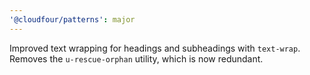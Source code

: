 ```yaml
---
'@cloudfour/patterns': major
---
```


Improved text wrapping for headings and subheadings with `text-wrap`. Removes the `u-rescue-orphan` utility, which is now redundant.
